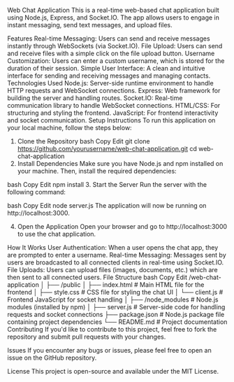 Web Chat Application
This is a real-time web-based chat application built using Node.js, Express, and Socket.IO. The app allows users to engage in instant messaging, send text messages, and upload files.

Features
Real-time Messaging: Users can send and receive messages instantly through WebSockets (via Socket.IO).
File Upload: Users can send and receive files with a simple click on the file upload button.
Username Customization: Users can enter a custom username, which is stored for the duration of their session.
Simple User Interface: A clean and intuitive interface for sending and receiving messages and managing contacts.
Technologies Used
Node.js: Server-side runtime environment to handle HTTP requests and WebSocket connections.
Express: Web framework for building the server and handling routes.
Socket.IO: Real-time communication library to handle WebSocket connections.
HTML/CSS: For structuring and styling the frontend.
JavaScript: For frontend interactivity and socket communication.
Setup Instructions
To run this application on your local machine, follow the steps below:

1. Clone the Repository
bash
Copy
Edit
git clone https://github.com/yourusername/web-chat-application.git
cd web-chat-application
2. Install Dependencies
Make sure you have Node.js and npm installed on your machine. Then, install the required dependencies:

bash
Copy
Edit
npm install
3. Start the Server
Run the server with the following command:

bash
Copy
Edit
node server.js
The application will now be running on http://localhost:3000.

4. Open the Application
Open your browser and go to http://localhost:3000 to use the chat application.

How It Works
User Authentication: When a user opens the chat app, they are prompted to enter a username.
Real-time Messaging: Messages sent by users are broadcasted to all connected clients in real-time using Socket.IO.
File Uploads: Users can upload files (images, documents, etc.) which are then sent to all connected users.
File Structure
bash
Copy
Edit
/web-chat-application
│
├── /public
│   ├── index.html       # Main HTML file for the frontend
│   ├── style.css       # CSS file for styling the chat UI
│   └── client.js       # Frontend JavaScript for socket handling
│
├── /node_modules       # Node.js modules (installed by npm)
│
├── server.js           # Server-side code for handling requests and socket connections
├── package.json        # Node.js package file containing project dependencies
└── README.md           # Project documentation
Contributing
If you'd like to contribute to this project, feel free to fork the repository and submit pull requests with your changes.

Issues
If you encounter any bugs or issues, please feel free to open an issue on the GitHub repository.

License
This project is open-source and available under the MIT License.


